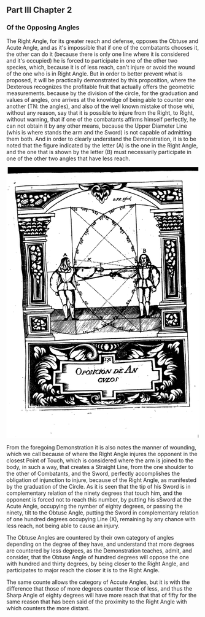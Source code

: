 ## Part III Chapter 2
### Of the Opposing Angles

The Right Angle, for its greater reach and defense, opposes the Obtuse and Acute Angle, and as it's impossible that if one of the combatants chooses it, the other can do it (because there is only one line where it is considered and it's occupied) he is forced to participate in one of the other two species, which, because it is of less reach, can't injure or avoid the wound of the one who is in Right Angle.
But in order to better prevent what is proposed, it will be practically demonstrated by this proposition, where the Dexterous recognizes the profitable fruit that actually offers the geometric measurements. because by the division of the circle, for the graduation and values of angles, one arrives at the knowldge of being able to counter one another (TN: the angles), and also of the well known mistake of those whi, without any reason, say that it is possible to injure from the Right, to Right, without warning, that if one of the combatants affirms himself perfectly, he can not obtain it by any other means, because the Upper Diameter Line (whis is where stands the arm and the Sword) is not capable of admitting them both.
And in order to clearly understand the Demonstration, it is to be noted that the figure indicated by the letter (A) is the one in the Right Angle, and the one that is shown by the letter (B) must necessarily participate in one of the other two angles that have less reach.

![figura](images/oposicion_de_angulos.png "Oposing Angles")

From the foregoing Demonstration it is also notes the manner of wounding, which we call because of where the Right Angle injures the opponent in the closest Point of Touch, which is considered where the arm is joined to the body, in such a way, that creates a Straight Line, from the one shoulder to the other of Combatants, and the Sword, perfectly accomplishes the obligation of injunction to injure, because of the Right Angle, as manifested by the graduation of the Circle.
As it is seen that the tip of his Sword is in complementary relation of the ninety degrees that touch him, and the opponent is forced not to reach this number, by putting his sSword at the Acute Angle, occupying the nymber of eighty degrees, or passing the ninety, tilt to the Obtuse Angle, putting the Sword in complementary relation of one hundred degrees occupying Line (X), remaining by any chance with less reach, not being able to cause an injury.

The Obtuse Angles are countered by their own category of angles depending on the degree of they have, and understand that more degrees are countered by less degrees, as the Demonstration teaches, admit, and consider, that the Obtuse Angle of hundred degrees will oppose the one with hundred and thirty degrees, by being closer to the Right Angle, and participates to major reach the closer it is to the Right Angle.

The same counte allows the category of Accute Angles, but it is with the difference that those of more degrees counter those of less, and thus the Sharp Angle of eighty degrees will have more reach that that of fifty for the same reason that has been said of the proximity to the Right Angle with which counters the more distant.
